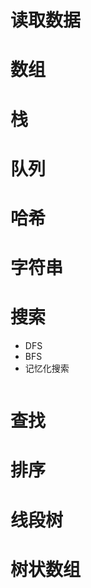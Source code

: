 # 读取数据

# 数组

# 栈

# 队列

# 哈希

# 字符串

# 搜索
- DFS
- BFS
- 记忆化搜索

```cpp
```
# 查找

# 排序

# 线段树

# 树状数组

